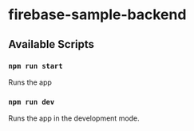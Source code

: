 # firebase-sample-backend

## Available Scripts

### `npm run start`
Runs the app

### `npm run dev`
Runs the app in the development mode.
